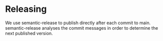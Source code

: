 # Releasing

We use semantic-release to publish directly after each commit to main. semantic-release analyses the commit messages in order to
determine the next published version.
